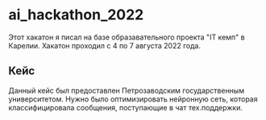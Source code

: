 # ai_hackathon_2022

Этот хакатон я писал на базе образавательного проекта "IT кемп" в Карелии.
Хакатон проходил с 4 по 7 августа 2022 года.

## Кейс
Данный кейс был предоставлен Петрозаводским государственным университетом.
Нужно было оптимизировать нейронную сеть, которая классифицировала
сообщения, поступающие в чат тех.поддержки.
